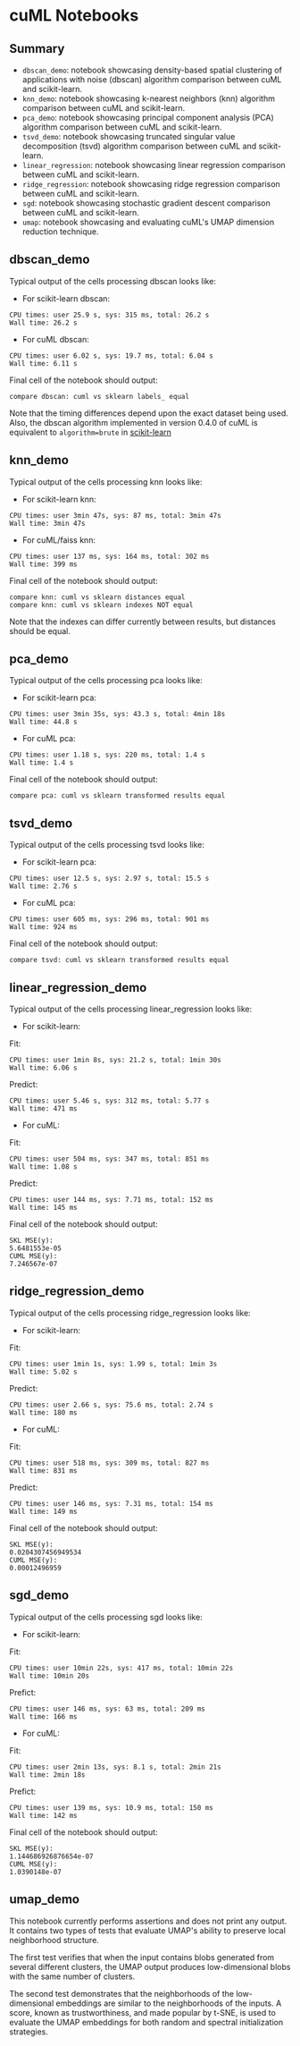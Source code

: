 # cuML Notebooks

## Summary

* `dbscan_demo`: notebook showcasing density-based spatial clustering of applications with noise (dbscan) algorithm comparison between cuML and scikit-learn.
* `knn_demo`: notebook showcasing k-nearest neighbors (knn) algorithm comparison between cuML and scikit-learn.
* `pca_demo`: notebook showcasing principal component analysis (PCA) algorithm comparison between cuML and scikit-learn.
* `tsvd_demo`: notebook showcasing truncated singular value decomposition (tsvd) algorithm comparison between cuML and scikit-learn.
* `linear_regression`: notebook showcasing linear regression comparison between cuML and scikit-learn.
* `ridge_regression`: notebook showcasing ridge regression comparison between cuML and scikit-learn.
* `sgd`: notebook showcasing stochastic gradient descent comparison between cuML and scikit-learn.
* `umap`: notebook showcasing and evaluating cuML's UMAP dimension reduction technique.

## dbscan_demo

Typical output of the cells processing dbscan looks like:

- For scikit-learn dbscan:
```
CPU times: user 25.9 s, sys: 315 ms, total: 26.2 s
Wall time: 26.2 s
```

- For cuML dbscan:
```
CPU times: user 6.02 s, sys: 19.7 ms, total: 6.04 s
Wall time: 6.11 s
```

Final cell of the notebook should output:

```
compare dbscan: cuml vs sklearn labels_ equal
```

Note that the timing differences depend upon the exact dataset being used. Also, the dbscan algorithm implemented in version 0.4.0 of cuML is equivalent to `algorithm=brute` in [scikit-learn](https://scikit-learn.org/stable/modules/generated/sklearn.cluster.DBSCAN.html)

## knn_demo

Typical output of the cells processing knn looks like:

- For scikit-learn knn:
```
CPU times: user 3min 47s, sys: 87 ms, total: 3min 47s
Wall time: 3min 47s
```

- For cuML/faiss knn:
```
CPU times: user 137 ms, sys: 164 ms, total: 302 ms
Wall time: 399 ms
```

Final cell of the notebook should output:

```
compare knn: cuml vs sklearn distances equal
compare knn: cuml vs sklearn indexes NOT equal
```

Note that the indexes can differ currently between results, but distances should be equal.

## pca_demo

Typical output of the cells processing pca looks like:

- For scikit-learn pca:
```
CPU times: user 3min 35s, sys: 43.3 s, total: 4min 18s
Wall time: 44.8 s
```

- For cuML pca:
```
CPU times: user 1.18 s, sys: 220 ms, total: 1.4 s
Wall time: 1.4 s
```

Final cell of the notebook should output:

```
compare pca: cuml vs sklearn transformed results equal
```

## tsvd_demo

Typical output of the cells processing tsvd looks like:

- For scikit-learn pca:
```
CPU times: user 12.5 s, sys: 2.97 s, total: 15.5 s
Wall time: 2.76 s
```

- For cuML pca:
```
CPU times: user 605 ms, sys: 296 ms, total: 901 ms
Wall time: 924 ms
```

Final cell of the notebook should output:

```
compare tsvd: cuml vs sklearn transformed results equal
```

## linear_regression_demo

Typical output of the cells processing linear_regression looks like:

- For scikit-learn:

Fit:

```
CPU times: user 1min 8s, sys: 21.2 s, total: 1min 30s
Wall time: 6.06 s
```

Predict:

```
CPU times: user 5.46 s, sys: 312 ms, total: 5.77 s
Wall time: 471 ms
```


- For cuML:

Fit:

```
CPU times: user 504 ms, sys: 347 ms, total: 851 ms
Wall time: 1.08 s
```

Predict:

```
CPU times: user 144 ms, sys: 7.71 ms, total: 152 ms
Wall time: 145 ms
```


Final cell of the notebook should output:

```
SKL MSE(y):
5.6481553e-05
CUML MSE(y):
7.246567e-07
```

## ridge_regression_demo

Typical output of the cells processing ridge_regression looks like:

- For scikit-learn:

Fit:

```
CPU times: user 1min 1s, sys: 1.99 s, total: 1min 3s
Wall time: 5.02 s
```

Predict:

```
CPU times: user 2.66 s, sys: 75.6 ms, total: 2.74 s
Wall time: 180 ms
```


- For cuML:

Fit:

```
CPU times: user 518 ms, sys: 309 ms, total: 827 ms
Wall time: 831 ms
```

Predict:

```
CPU times: user 146 ms, sys: 7.31 ms, total: 154 ms
Wall time: 149 ms
```

Final cell of the notebook should output:

```
SKL MSE(y):
0.0204307456949534
CUML MSE(y):
0.00012496959
```

## sgd_demo

Typical output of the cells processing sgd looks like:

- For scikit-learn:

Fit:

```
CPU times: user 10min 22s, sys: 417 ms, total: 10min 22s
Wall time: 10min 20s
```

Prefict:

```
CPU times: user 146 ms, sys: 63 ms, total: 209 ms
Wall time: 166 ms
```


- For cuML:

Fit:

```
CPU times: user 2min 13s, sys: 8.1 s, total: 2min 21s
Wall time: 2min 18s
```

Prefict:

```
CPU times: user 139 ms, sys: 10.9 ms, total: 150 ms
Wall time: 142 ms
```

Final cell of the notebook should output:

```
SKL MSE(y):
1.144686926876654e-07
CUML MSE(y):
1.0390148e-07
```

## umap_demo

This notebook currently performs assertions and does not print any output. It contains two types of tests that evaluate UMAP's ability to preserve local neighborhood structure.

The first test verifies that when the input contains blobs generated from several different clusters, the UMAP output produces low-dimensional blobs with the same number of clusters.

The second test demonstrates that the neighborhoods of the low-dimensional embeddings are similar to the neighborhoods of the inputs. A score, known as trustworthiness, and made popular by t-SNE, is used to evaluate the UMAP embeddings for both random and spectral initialization strategies.
